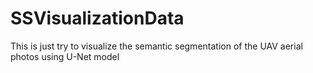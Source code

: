 # SSVisualizationData
This is just try to visualize the semantic segmentation of the UAV aerial photos using U-Net model  
